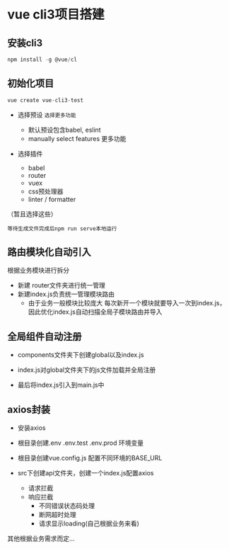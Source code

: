 # vue cli3项目搭建

## 安装cli3

```javascript
npm install -g @vue/cl
```

## 初始化项目

```javascript
vue create vue-cli3-test
```

- 选择预设 `选择更多功能`
  - 默认预设包含babel, eslint
  - manually select features 更多功能

- 选择插件
  - babel
  - router
  - vuex
  - css预处理器
  - linter / formatter

（暂且选择这些）

`等待生成文件完成后npm run serve本地运行`

## 路由模块化自动引入

根据业务模块进行拆分

- 新建 router文件夹进行统一管理
- 新建index.js负责统一管理模块路由
  - 由于业务一般模块比较庞大 每次新开一个模块就要导入一次到index.js，因此优化index.js自动扫描全局子模块路由并导入

## 全局组件自动注册

- components文件夹下创建global以及index.js

- index.js对global文件夹下的js文件加载并全局注册

- 最后将index.js引入到main.js中

## axios封装

- 安装axios

- 根目录创建.env .env.test .env.prod 环境变量
- 根目录创建vue.config.js 配置不同环境的BASE_URL
- src下创建api文件夹，创建一个index.js配置axios
  - 请求拦截 
  - 响应拦截
    - 不同错误状态码处理
    - 断网超时处理
    - 请求显示loading(自己根据业务来看)

其他根据业务需求而定...
